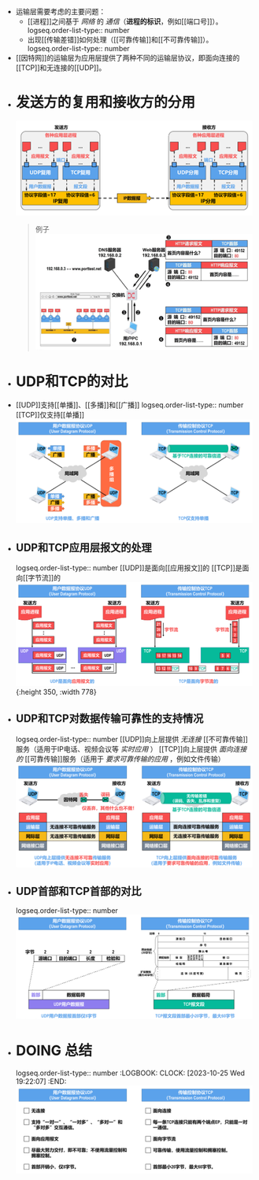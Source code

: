 - 运输层需要考虑的主要问题：
	- [[进程]]之间基于 *网络* 的 *通信*（**进程的标识**，例如[[端口号]]）。
	  logseq.order-list-type:: number
	- 出现[[传输差错]]如何处理（[[可靠传输]]和[[不可靠传输]]）。
	  logseq.order-list-type:: number
- [[因特网]]的运输层为应用层提供了两种不同的运输层协议，即面向连接的[[TCP]]和无连接的[[UDP]]。
- # 发送方的复用和接收方的分用
  ![image.png](../assets/image_1698230975658_0.png)
  >例子
  ![image.png](../assets/image_1698233691930_0.png)
- # UDP和TCP的对比
- [[UDP]]支持[[单播]]、[[多播]]和[[广播]]
  logseq.order-list-type:: number
  [[TCP]]仅支持[[单播]]
  ![image.png](../assets/image_1698231877900_0.png)
- ## UDP和TCP应用层报文的处理
  logseq.order-list-type:: number
  [[UDP]]是面向[[应用报文]]的
  [[TCP]]是面向[[字节流]]的
  ![image.png](../assets/image_1698232050565_0.png){:height 350, :width 778}
- ## UDP和TCP对数据传输可靠性的支持情况
  logseq.order-list-type:: number
  [[UDP]]向上层提供 *无连接* [[不可靠传输]]服务（适用于IP电话、视频会议等 *实时应用* ）
  [[TCP]]向上层提供 *面向连接的* [[可靠传输]]服务（适用于 *要求可靠传输的应用* ，例如文件传输）
  ![image.png](../assets/image_1698232144386_0.png)
- ## UDP首部和TCP首部的对比
  logseq.order-list-type:: number
  ![image.png](../assets/image_1698232494458_0.png)
- # DOING 总结 
  logseq.order-list-type:: number
  :LOGBOOK:
  CLOCK: [2023-10-25 Wed 19:22:07]
  :END:
  ![image.png](../assets/image_1698232555670_0.png)